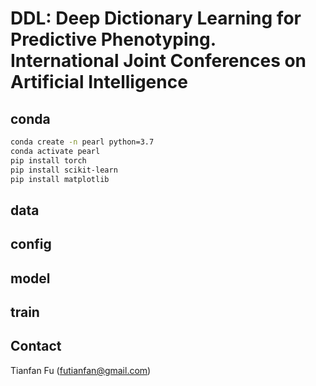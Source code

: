 # DDL: Deep Dictionary Learning for Predictive Phenotyping. International Joint Conferences on Artificial Intelligence





## conda 

```bash
conda create -n pearl python=3.7 
conda activate pearl 
pip install torch 
pip install scikit-learn 
pip install matplotlib 
```

## data 



## config 



## model 


## train 





## Contact
Tianfan Fu (futianfan@gmail.com)









